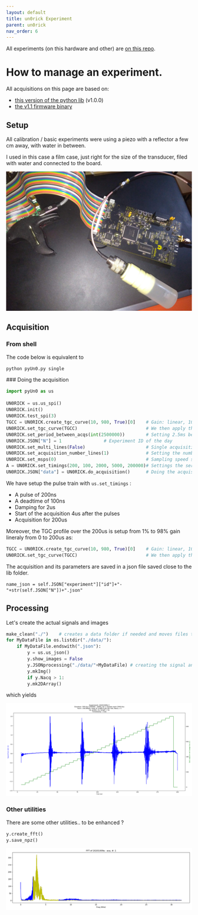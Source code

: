```yaml
---
layout: default
title: un0rick Experiment
parent: un0rick
nav_order: 6
---
```


All experiments (on this hardware and other) are [on this repo](https://github.com/kelu124/echomods/).

# How to manage an experiment.

All acquisitions on this page are based on:
* [this version of the python lib](https://github.com/kelu124/pyUn0-lib/blob/b364fe05ac51cf430723e5c0ff27511b7cc9c554/pyUn0.py) (v1.0.0)
* [the v1.1 firmware binary](https://github.com/kelu124/un0rick/raw/master/bins/v1.1.bin)

## Setup

All calibration / basic experiments were using a piezo with a reflector a few cm away, with water in between.

I used in this case a film case, just right for the size of the transducer, filed with water and connected to the board.

![](https://raw.githubusercontent.com/kelu124/un0rick/master/images/P_20201009_194611.jpg)

## Acquisition

### From shell 

The code below is equivalent to 

```
python pyUn0.py single
```

### Doing the acquisition

```python
import pyUn0 as us

UN0RICK = us.us_spi()
UN0RICK.init()
UN0RICK.test_spi(3)
TGCC = UN0RICK.create_tgc_curve(10, 980, True)[0]    # Gain: linear, 10mV to 980mV
UN0RICK.set_tgc_curve(TGCC)                          # We then apply the curve
UN0RICK.set_period_between_acqs(int(2500000))        # Setting 2.5ms between shots
UN0RICK.JSON["N"] = 1 				 # Experiment ID of the day
UN0RICK.set_multi_lines(False)                       # Single acquisition
UN0RICK.set_acquisition_number_lines(1)              # Setting the number of lines (1)
UN0RICK.set_msps(0)                                  # Sampling speed setting
A = UN0RICK.set_timings(200, 100, 2000, 5000, 200000)# Settings the series of pulses
UN0RICK.JSON["data"] = UN0RICK.do_acquisition()      # Doing the acquisition and saves
```

We have setup the pulse train with `us.set_timings` :

* A pulse of 200ns
* A deadtime of 100ns
* Damping for 2us
* Start of the acquisition 4us after the pulses
* Acquisition for 200us

Moreover, the TGC profile over the 200us is setup from 1% to 98% gain lineraly from 0 to 200us as:

```python
TGCC = UN0RICK.create_tgc_curve(10, 980, True)[0]    # Gain: linear, 10mV to 980mV
UN0RICK.set_tgc_curve(TGCC)                          # We then apply the curve
```

The acquisition and its parameters are saved in a json file saved close to the lib folder.

```
name_json = self.JSON["experiment"]["id"]+"-"+str(self.JSON["N"])+".json"
```


## Processing

Let's create the actual signals and images

```python
make_clean("./")	# creates a data folder if needed and moves files there
for MyDataFile in os.listdir("./data/"):
	if MyDataFile.endswith(".json"): 
	    y = us.us_json()
	    y.show_images = False
	    y.JSONprocessing("./data/"+MyDataFile) # creating the signal and time values
	    y.mkImg()
	    if y.Nacq > 1:
		y.mk2DArray()
```

which yields

![](https://raw.githubusercontent.com/kelu124/un0rick/master/pyUn0/images/20201009a-1.png)

### Other utilities

There are some other utilities.. to be enhanced ?

```python
y.create_fft() 
y.save_npz() 
```

![](https://raw.githubusercontent.com/kelu124/un0rick/master/pyUn0/images/20201009a-1-fft.png)


